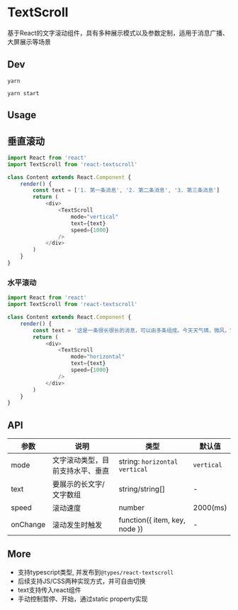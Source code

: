 # TextScroll 

基于React的文字滚动组件，具有多种展示模式以及参数定制，适用于消息广播、大屏展示等场景

## Dev

```
yarn 

yarn start
```


## Usage

## 垂直滚动

```javascript
import React from 'react'
import TextScroll from 'react-textscroll'

class Content extends React.Component {
	render() {
    	const text = ['1. 第一条消息', '2. 第二条消息', '3. 第三条消息']
    	return (
        	<div>
            	<TextScroll 
                    mode="vertical"
                    text={text} 
                    speed={1000} 
                />
            </div>
        )
    }
}
```

### 水平滚动

```javascript
import React from 'react'
import TextScroll from 'react-textscroll'

class Content extends React.Component {
	render() {
    	const text = '这是一条很长很长的消息，可以由多条组成。今天天气晴，微风，空气质量好，紫外线强'
    	return (
        	<div>
            	<TextScroll 
                    mode="horizontal"
                    text={text} 
                    speed={1000} 
                />
            </div>
        )
    }
}
```

## API

| 参数 | 说明 | 类型 | 默认值 |
| - | - | - | - |
| mode | 文字滚动类型，目前支持水平、垂直 | string: `horizontal` `vertical` | `vertical` |
| text | 要展示的长文字/文字数组 | string/string[] | - |
| speed | 滚动速度 | number | 2000(ms) |
| onChange | 滚动发生时触发 | function({ item, key, node }) | - |

## More

+ 支持typescript类型, 并发布到`@types/react-textscroll`
+ 后续支持JS/CSS两种实现方式，并可自由切换
+ text支持传入react组件
+ 手动控制暂停、开始，通过static property实现



